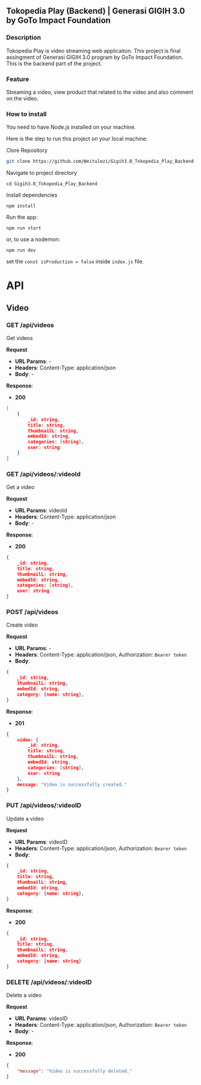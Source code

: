 ## Tokopedia Play (Backend) | Generasi GIGIH 3.0 by GoTo Impact Foundation

### Description

Tokopedia Play is video streaming web applicaiton. This project is final assingment of Generasi GIGIH 3.0 program by GoTo Impact Foundation. This is the backend part of the project.

### Feature

Streaming a video, view product that related to the video and also comment on the video.

### How to install

You need to have Node.js installed on your machine.

Here is the step to run this project on your local machine:

Clore Repository

```bash
git clone https://github.com/Weitulezi/Gigih3.0_Tokopedia_Play_Backend.git
```

Navigate to project directory

```
cd Gigih3.0_Tokopedia_Play_Backend
```

Install dependencies

```
npm install
```

Run the app:

```
npm run start
```

or, to use a nodemon:

```
npm run dev
```

set the `const isProduction = false` inside `index.js` file.

# API

## Video

### GET /api/videos

Get videos

**Request**

-   **URL Params**: -
-   **Headers**: Content-Type: application/json
-   **Body**: -

**Response**:

-   **200**

```json
[
    {
        _id: string,
        title: string,
        thumbnailL: string,
        embedId: string,
        categories: [string],
        user: string
    }
]
```

### GET /api/videos/:videoId

Get a video

**Request**

-   **URL Params**: videoId
-   **Headers**: Content-Type: application/json
-   **Body**: -

**Response**:

-   **200**

```json
{
    _id: string,
    title: string,
    thumbnailL: string,
    embedId: string,
    categories: [string],
    user: string
}
```

### POST /api/videos

Create video

**Request**

-   **URL Params**: -
-   **Headers**: Content-Type: application/json, Authorization: `Bearer token`
-   **Body**:

```json
{
    _id: string,
    thumbnailL: string,
    embedId: string,
    category: {name: string},
}
```

**Response**:

-   **201**

```json
{
    video: {
        _id: string,
        title: string,
        thumbnailL: string,
        embedId: string,
        categories: [string],
        user: string
    },
    message: "Video is successfully created."
}
```

### PUT /api/videos/:videoID

Update a video

**Request**

-   **URL Params**: videoID
-   **Headers**: Content-Type: application/json, Authorization: `Bearer token`
-   **Body**:

```json
{
    _id: string,
    title: string,
    thumbnailL: string,
    embedId: string,
    category: {name: string},
}
```

**Response**:

-   **200**

```json
{
    _id: string,
    title: string,
    thumbnailL: string,
    embedId: string,
    category: {name: string}
}
```

### DELETE /api/videos/:videoID

Delete a video

**Request**

-   **URL Params**: videoID
-   **Headers**: Content-Type: application/json, Authorization: `Bearer token`
-   **Body**: -

**Response**:

-   **200**

```json
{
    "message": "Video is successfully deleted."
}
```
